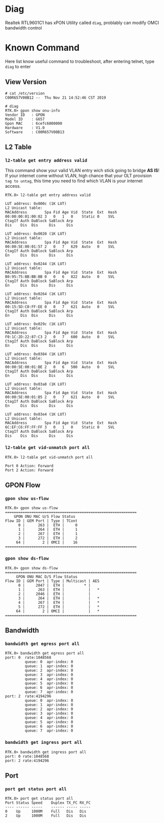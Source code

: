 # Diag
Realtek RTL9601C1 has xPON Utility called `diag`, problably can modify OMCI bandwidth control

# Known Command
Here list know useful command to troubleshoot, after entering telnet, type `diag` to enter

## View Version
```
# cat /etc/version
C00R657V00B12 --  Thu Nov 21 14:52:46 CST 2019

# diag
RTK.0> gpon show onu-info
Vendor ID   : GPON
Model ID    : G657
Gpon MAC    : 6cefc6000000
Hardware    : V1.0
Software    : C00R657V00B13
```

## L2 Table
### `l2-table get entry address valid`
This command show your valid VLAN entry wich stick going to bridge **AS IS**! If your internet come without VLAN, high chance that your OLT provision `tag to untag`, this time you need to find which VLAN is your internet access.
```
RTK.0> l2-table get entry address valid

LUT address: 0x000c (1K LUT)
L2 Unicast table:
MACAddress        Spa Fid Age Vid  State  Ext  Hash
00:00:00:01:00:02 3   0   1   0    Static 0    SVL
CtagIf Auth DaBlock SaBlock Arp
Dis    Dis  Dis     Dis     Dis

LUT address: 0x0020 (1K LUT)
L2 Unicast table:
MACAddress        Spa Fid Age Vid  State  Ext  Hash
00:00:5E:00:01:57 2   0   7   629  Auto   0    SVL
CtagIf Auth DaBlock SaBlock Arp
En     Dis  Dis     Dis     Dis

LUT address: 0x0244 (1K LUT)
L2 Unicast table:
MACAddress        Spa Fid Age Vid  State  Ext  Hash
B0:95:75:BB:BB:BB 0   0   6   822  Auto   0    SVL
CtagIf Auth DaBlock SaBlock Arp
En     Dis  Dis     Dis     Dis

LUT address: 0x0264 (1K LUT)
L2 Unicast table:
MACAddress        Spa Fid Age Vid  State  Ext  Hash
00:15:5D:C0:FF:EE 0   0   7   621  Auto   0    SVL
CtagIf Auth DaBlock SaBlock Arp
En     Dis  Dis     Dis     Dis

LUT address: 0x029c (1K LUT)
L2 Unicast table:
MACAddress        Spa Fid Age Vid  State  Ext  Hash
F0:1C:2D:22:87:C3 2   0   7   600  Auto   0    SVL
CtagIf Auth DaBlock SaBlock Arp
En     Dis  Dis     Dis     Dis

LUT address: 0x0384 (1K LUT)
L2 Unicast table:
MACAddress        Spa Fid Age Vid  State  Ext  Hash
00:00:5E:00:01:BE 2   0   6   500  Auto   0    SVL
CtagIf Auth DaBlock SaBlock Arp
En     Dis  Dis     Dis     Dis

LUT address: 0x03a8 (1K LUT)
L2 Unicast table:
MACAddress        Spa Fid Age Vid  State  Ext  Hash
00:00:5E:00:01:B5 2   0   7   621  Auto   0    SVL
CtagIf Auth DaBlock SaBlock Arp
En     Dis  Dis     Dis     Dis

LUT address: 0x03e4 (1K LUT)
L2 Unicast table:
MACAddress        Spa Fid Age Vid  State  Ext  Hash
6C:EF:C6:FF:FF:FF 3   0   1   0    Static 0    SVL
CtagIf Auth DaBlock SaBlock Arp
Dis    Dis  Dis     Dis     Dis
```

### `l2-table get vid-unmatch port all`
```
RTK.0> l2-table get vid-unmatch port all

Port 0 Action: Forward
Port 2 Action: Forward
```

## GPON Flow
### `gpon show us-flow`
```
RTK.0> gpon show us-flow
============================================================
    GPON ONU MAC U/S Flow Status
Flow ID | GEM Port | Type | TCont
      0 |      263 |  ETH |     0
      1 |      264 |  ETH |     1
      2 |      267 |  ETH |     1
      3 |      272 |  ETH |     2
     64 |        2 | OMCI |    16
============================================================
```
### `gpon show ds-flow`
```
RTK.0> gpon show ds-flow
============================================================
     GPON ONU MAC D/S Flow Status
Flow ID | GEM Port | Type | Multicast | AES
      0 |     2047 |  ETH |         * |
      1 |      263 |  ETH |           |   *
      2 |     2046 |  ETH |           |
      3 |      264 |  ETH |           |   *
      4 |      267 |  ETH |           |   *
      5 |      272 |  ETH |           |   *
     64 |        2 | OMCI |           |   *
============================================================

```
## Bandwidth
### `bandwidth get egress port all`
```
RTK.0> bandwidth get egress port all
port: 0  rate:1048568
         queue: 0  apr-index: 0
         queue: 1  apr-index: 0
         queue: 2  apr-index: 0
         queue: 3  apr-index: 0
         queue: 4  apr-index: 0
         queue: 5  apr-index: 0
         queue: 6  apr-index: 0
         queue: 7  apr-index: 0
port: 2  rate:4194296
         queue: 0  apr-index: 0
         queue: 1  apr-index: 0
         queue: 2  apr-index: 0
         queue: 3  apr-index: 0
         queue: 4  apr-index: 0
         queue: 5  apr-index: 0
         queue: 6  apr-index: 0
         queue: 7  apr-index: 0
```
### `bandwidth get ingress port all`
```
RTK.0> bandwidth get ingress port all
port: 0 rate:1048568
port: 2 rate:4194296
```

## Port
### `port get status port all`
```
RTK.0> port get status port all
Port Status Speed    Duplex TX_FC RX_FC
---- ------ -----    ------ ----- -----
0    Up     1000M    Full   Dis   Dis
2    Up     1000M    Full   Dis   Dis
```
